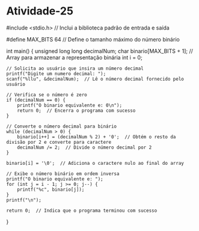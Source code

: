 # Atividade-25

#include <stdio.h>  // Inclui a biblioteca padrão de entrada e saída

#define MAX_BITS 64  // Define o tamanho máximo do número binário

int main() {
    unsigned long long decimalNum;
    char binario[MAX_BITS + 1];  // Array para armazenar a representação binária
    int i = 0;

    // Solicita ao usuário que insira um número decimal
    printf("Digite um numero decimal: ");
    scanf("%llu", &decimalNum);  // Lê o número decimal fornecido pelo usuário

    // Verifica se o número é zero
    if (decimalNum == 0) {
        printf("O binario equivalente e: 0\n");
        return 0;  // Encerra o programa com sucesso
    }

    // Converte o número decimal para binário
    while (decimalNum > 0) {
        binario[i++] = (decimalNum % 2) + '0';  // Obtém o resto da divisão por 2 e converte para caractere
        decimalNum /= 2;  // Divide o número decimal por 2
    }

    binario[i] = '\0';  // Adiciona o caractere nulo ao final do array

    // Exibe o número binário em ordem inversa
    printf("O binario equivalente e: ");
    for (int j = i - 1; j >= 0; j--) {
        printf("%c", binario[j]);
    }
    printf("\n");

    return 0;  // Indica que o programa terminou com sucesso
}
